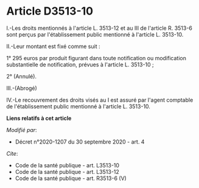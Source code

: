 # Article D3513-10

I.-Les droits mentionnés à l'article L. 3513-12 et au III de l'article R. 3513-6 sont perçus par l'établissement public
mentionné à l'article L. 3513-10.

II.-Leur montant est fixé comme suit :

1° 295 euros par produit figurant dans toute notification ou modification substantielle de notification, prévues à l'article
L. 3513-10 ;

2° (Annulé).

III.-(Abrogé)

IV.-Le recouvrement des droits visés au I est assuré par l'agent comptable de l'établissement public mentionné à l'article L.
3513-10.

**Liens relatifs à cet article**

_Modifié par_:

  - Décret n°2020-1207 du 30 septembre 2020 - art. 4

_Cite_:

  - Code de la santé publique - art. L3513-10
  - Code de la santé publique - art. L3513-12
  - Code de la santé publique - art. R3513-6 (V)

